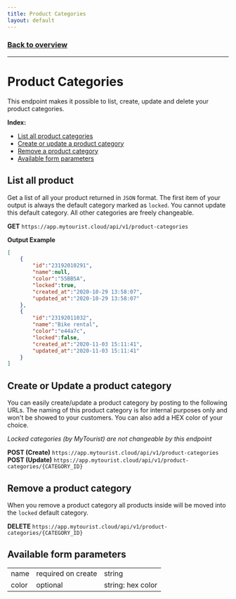 ```yaml
---
title: Product Categories
layout: default
---
```

### [Back to overview](index.html#api-endpoints)
---
# Product Categories
This endpoint makes it possible to list, create, update and delete your product categories. 

**Index:** 
- [List all product categories](#list-all-product-categories)
- [Create or update a product category](#create-or-update-a-product-category)
- [Remove a product category](#remove-a-product-category)
- [Available form parameters](#available-form-parameters)

## List all product
Get a list of all your product returned in `JSON` format. The first item of your output is always the default category marked as `locked`. You cannot update this default category. All other categories are freely changeable.

**GET** `https://app.mytourist.cloud/api/v1/product-categories`

**Output Example**
```json
[
    {
        "id":"23192010291",
        "name":null,
        "color":"55BB5A",
        "locked":true,
        "created_at":"2020-10-29 13:58:07",
        "updated_at":"2020-10-29 13:58:07"
    },
    {
        "id":"23192011032",
        "name":"Bike rental",
        "color":"e44a7c",
        "locked":false,
        "created_at":"2020-11-03 15:11:41",
        "updated_at":"2020-11-03 15:11:41"
    }
]
```

## Create or Update a product category
You can easily create/update a product category by posting to the following URLs. The naming of this product category is for internal purposes only and won't be showed to your customers. You can also add a HEX color of your choice.

*Locked categories (by MyTourist) are not changeable by this endpoint*

**POST (Create)** `https://app.mytourist.cloud/api/v1/product-categories`   
**POST (Update)** `https://app.mytourist.cloud/api/v1/product-categories/{CATEGORY_ID}`

## Remove a product category
When you remove a product category all products inside will be moved into the `locked` default category.

**DELETE** `https://app.mytourist.cloud/api/v1/product-categories/{CATEGORY_ID}`   

## Available form parameters
<table>
    <tr><td>name</td><td>required on create</td><td>string</td></tr>    
    <tr><td>color</td><td>optional</td><td>string: hex color</td></tr>    
</table>

